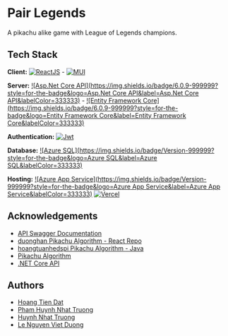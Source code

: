 # Pair Legends

A pikachu alike game with League of Legends champions.


## Tech Stack

**Client:** [![ReactJS](https://img.shields.io/badge/18.2.0-61DAFB?style=for-the-badge&logo=react&label=ReactJS&labelColor=20232A)](https://reactjs.org/) - [![MUI](https://img.shields.io/badge/5.0-0081CB?style=for-the-badge&logo=mui&label=MUI&labelColor=FFFFFF)](https://mui.com/)

**Server:** [![Asp.Net Core API](https://img.shields.io/badge/6.0.9-999999?style=for-the-badge&logo=Asp.Net Core API&label=Asp.Net Core API&labelColor=333333)](https://dotnet.microsoft.com/en-us/apps/aspnet/apis) - [![Entity Framework Core](https://img.shields.io/badge/6.0.9-999999?style=for-the-badge&logo=Entity Framework Core&label=Entity Framework Core&labelColor=333333)](https://learn.microsoft.com/en-us/ef/core/)

**Authentication:** [![Jwt](https://img.shields.io/badge/Version-999999?style=for-the-badge&logo=Jwt&label=Jwt&labelColor=333333)](https://jwt.io/)

**Database:** [![Azure SQL](https://img.shields.io/badge/Version-999999?style=for-the-badge&logo=Azure SQL&label=Azure SQL&labelColor=333333)](https://azure.microsoft.com/en-us/products/azure-sql/#product-overview)

**Hosting:** [![Azure App Service](https://img.shields.io/badge/Version-999999?style=for-the-badge&logo=Azure App Service&label=Azure App Service&labelColor=333333)](https://learn.microsoft.com/en-us/azure/app-service/overview/) [![Vercel](https://img.shields.io/badge/Version-999999?style=for-the-badge&logo=Vercel&label=Vercel&labelColor=333333)](https://vercel.app/)

## Acknowledgements

- [API Swagger Documentation](https://pairlegendscore.azurewebsites.net/)
- [duonghan Pikachu Algorithm  - React Repo](https://github.com/duonghan/pikachu-react)
- [hoangtuanhedspi Pikachu Algorithm -  Java](https://github.com/hoangtuanhedspi/Pika)
- [Pikachu Algorithm](https://cachhoc.net/2014/03/25/thuat-toan-game-pokemon-pikachu/)
- [.NET Core API](https://github.com/Slimaeus/CaroOnline)


## Authors

- [Hoang Tien Dat](https://www.github.com/fiezt1492)
- [Pham Huynh Nhat Truong](https://github.com/phamtruong7302)
- [Huynh Nhat Truong](https://github.com/Schjr46)
- [Le Nguyen Viet Duong](https://github.com/vduong2k2)
